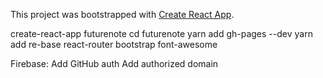 This project was bootstrapped with [Create React App](https://github.com/facebookincubator/create-react-app).

create-react-app futurenote
cd futurenote
yarn add gh-pages --dev
yarn add re-base react-router bootstrap font-awesome

Firebase:
Add GitHub auth
Add authorized domain